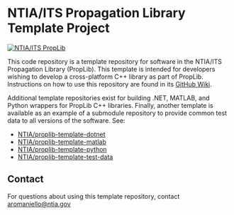 # NTIA/ITS Propagation Library Template Project #
<!-- TODO-TEMPLATE: Update software name above -->
<!-- TODO-TEMPLATE: README BADGES

- The first badge links to the PropLib Wiki and does not need to be edited
- The second badge automatically displays and links to the most recent GitHub Release.
    - Make sure to update the [gh-releases-badge] and [gh-releases-link] URLs with your repo name
- The third badge is the CMake/CTest GitHub actions status.
    - Update the repository name in [gh-actions-test-badge] and [gh-actions-test-link]
- The fourth badge is the Doxygen github actions status.
    - Update the repository name in [gh-actions-docs-badge]
    - Update the repository name in [gh-pages-docs-link]
- The fifth badge displays open GitHub Issues
    - Update the repository name in [gh-issues-badge]
    - Update the repository name in [gh-issues-link]
-->
[![NTIA/ITS PropLib][proplib-badge]][proplib-link]
<!-- TODO-TEMPLATE: Add badges. See above for details.
[![GitHub Release][gh-releases-badge]][gh-releases-link]
[![GitHub Actions Unit Test Status][gh-actions-test-badge]][gh-actions-test-link]
[![C++ API Reference][gh-actions-docs-badge]][gh-pages-docs-link]
[![GitHub Issues][gh-issues-badge]][gh-issues-link]
-->
[proplib-badge]: https://img.shields.io/badge/PropLib-badge?label=%F0%9F%87%BA%F0%9F%87%B8%20NTIA%2FITS&labelColor=162E51&color=D63E04
[proplib-link]: https://ntia.github.io/propagation-library-wiki
[gh-actions-test-badge]: https://img.shields.io/github/actions/workflow/status/NTIA/proplib-template/ctest.yml?branch=main&logo=cmake&label=Build%2FTests&labelColor=162E51
[gh-actions-test-link]: https://github.com/NTIA/proplib-template/actions/workflows/ctest.yml
[gh-actions-docs-badge]: https://img.shields.io/github/actions/workflow/status/NTIA/proplib-template/doxygen.yml?branch=main&logo=c%2B%2B&label=Docs&labelColor=162E51
[gh-pages-docs-link]: https://ntia.github.io/proplib-template
[gh-releases-badge]: https://img.shields.io/github/v/release/NTIA/proplib-template?logo=github&label=Release&labelColor=162E51&color=D63E04
[gh-releases-link]: https://github.com/NTIA/proplib-template/releases
[gh-issues-badge]: https://img.shields.io/github/issues/NTIA/proplib-template?logo=github&label=Issues&labelColor=162E51
[gh-issues-link]: https://github.com/NTIA/proplib-template/issues

<!-- TODO-TEMPLATE: Replace the below description with one for your software -->
This code repository is a template repository for software in the NTIA/ITS
Propagation Library (PropLib). This template is intended for developers wishing
to develop a cross-platform C++ library as part of PropLib. Instructions on how
to use this repository are found in its [GitHub Wiki](https://github.com/NTIA/proplib-template/wiki).

Additional template repositories exist for building .NET, MATLAB, and Python
wrappers for PropLib C++ libraries. Finally, another template is available as
an example of a submodule repository to provide common test data to all versions
of the software. See:

- [NTIA/proplib-template-dotnet](https://github.com/NTIA/proplib-template-dotnet)
- [NTIA/proplib-template-matlab](https://github.com/NTIA/proplib-template-matlab)
- [NTIA/proplib-template-python](https://github.com/NTIA/proplib-template-python)
- [NTIA/proplib-template-test-data](https://github.com/NTIA/proplib-template-test-data)

## Contact ##

For questions about using this template repository, contact <aromaniello@ntia.gov>

<!-- TODO-TEMPLATE: Create the README contents. Boilerplate provided below.

Additional bindings to the shared library built from this repository are provided
for .NET, MATLAB, and Python in the following repositories:

- [NTIA/TODO-TEMPLATE-dotnet](https://github.com/NTIA/TODO-TEMPLATE-dotnet)
- [NTIA/TODO-TEMPLATE-matlab](https://github.com/NTIA/TODO-TEMPLATE-matlab)
- [NTIA/TODO-TEMPLATE-python](https://github.com/NTIA/TODO-TEMPLATE-python)

## Getting Started ##

TODO-TEMPLATE: Update links in this section, if applicable
TODO-TEMPLATE: Otherwise, add correct "getting started" information here.

To get started using this library, refer to
[its page on the **NTIA/ITS Propagation Library Wiki**](https://ntia.github.io/propagation-library-wiki/models/TODO-TEMPLATE/).
There, you will find installation instructions, usage information, and code
examples for all supported languages.

An executable is also provided which can be used to run the functions provided
by this library using plain text input and output files. Installation and usage
details for the command-line driver are provided in [its own README](./app/README.md).

If you're a developer and would like to contribute to or extend this repository,
you will find comprehensive documentation of this C++ code
[here](https://ntia.github.io/TODO-TEMPLATE), and a guide for contributors
[here](CONTRIBUTING.md).

## Configure and Build ##

The software is designed to be built into a DLL (or corresponding `.so` or `.dylib`
library for non-Windows systems). A CMake build configuration and presets are
provided for cross-platform builds, which can be carried out, for example, by:

```cmd
# From this repository's root directory, try one of the following command pairs:

# "Release" configurations compile the library, build docs, and configure tests:
cmake --preset release
cmake --build --preset release

# "Debug" configurations skip building the docs:
cmake --preset debug
cmake --build --preset debug

# "DocsOnly" configurations only build the docs:
cmake --preset docsOnly
cmake --build --preset docsOnly
```

Note that this repository makes use of several
[Git submodules](https://git-scm.com/book/en/v2/Git-Tools-Submodules)
to reference dependencies used for running unit tests and building documentation.
In order to do either, ensure the required submodules are cloned by running:

```cmd
# From this repository's root directory
git submodule init
git submodule update
```

## Running Tests ##

TODO-TEMPLATE: Update this section if needed, based on tests in the repo
TODO-TEMPLATE: Add any other testing info, such as links to available data

If you've configured tests when building the project, for example by using one of
the "Release" or "Debug" CMake presets, you can run the included unit tests as follows:

```cmd
ctest --preset release
```

## References ##

TODO-TEMPLATE: Add refs to, e.g., publications related to the software
TODO-TEMPLATE: Update or remove the link here to the Doxygen docs

* [ITS Propagation Library Wiki](https://ntia.github.io/propagation-library-wiki)
* [`ITS.TODO-TEMPLATE.THIS-LIBRARY` C++ API Reference](https://ntia.github.io/TODO-TEMPLATE)

## Contact ##

For technical questions, contact <code@ntia.gov>.

-->
